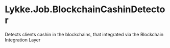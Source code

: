 # Lykke.Job.BlockchainCashinDetector
Detects clients cashin in the blockchains, that integrated via the Blockchain Integration Layer 
